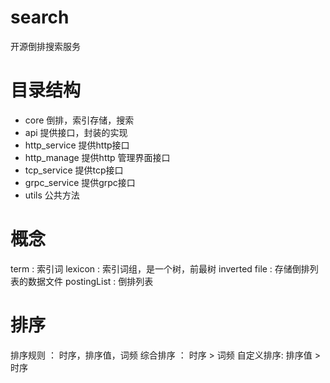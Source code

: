 # search
开源倒排搜索服务


# 目录结构
- core 倒排，索引存储，搜索
- api 提供接口，封装的实现
- http_service 提供http接口
- http_manage 提供http 管理界面接口
- tcp_service 提供tcp接口
- grpc_service 提供grpc接口
- utils 公共方法


# 概念

term : 索引词
lexicon :  索引词组，是一个树，前最树
inverted file : 存储倒排列表的数据文件
postingList : 倒排列表

# 排序

排序规则 ： 时序，排序值，词频
综合排序 ： 时序 > 词频
自定义排序: 排序值 > 时序


